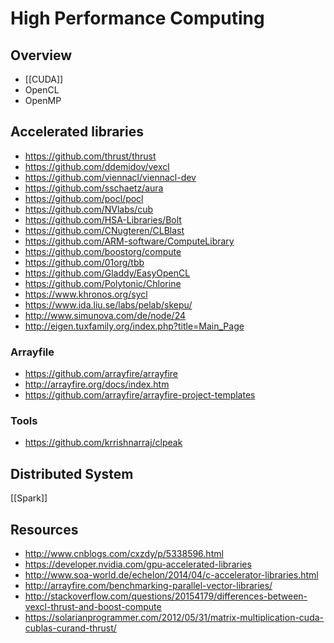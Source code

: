 # High Performance Computing


## Overview

- [[CUDA]]
- OpenCL
- OpenMP


## Accelerated libraries

- https://github.com/thrust/thrust
- https://github.com/ddemidov/vexcl
- https://github.com/viennacl/viennacl-dev
- https://github.com/sschaetz/aura
- https://github.com/pocl/pocl
- https://github.com/NVlabs/cub
- https://github.com/HSA-Libraries/Bolt
- https://github.com/CNugteren/CLBlast
- https://github.com/ARM-software/ComputeLibrary
- https://github.com/boostorg/compute
- https://github.com/01org/tbb
- https://github.com/Gladdy/EasyOpenCL
- https://github.com/Polytonic/Chlorine
- https://www.khronos.org/sycl
- https://www.ida.liu.se/labs/pelab/skepu/
- http://www.simunova.com/de/node/24
- http://eigen.tuxfamily.org/index.php?title=Main_Page

### Arrayfile

- https://github.com/arrayfire/arrayfire
- http://arrayfire.org/docs/index.htm
- https://github.com/arrayfire/arrayfire-project-templates

### Tools

- https://github.com/krrishnarraj/clpeak


## Distributed System

[[Spark]]


## Resources

- http://www.cnblogs.com/cxzdy/p/5338596.html
- https://developer.nvidia.com/gpu-accelerated-libraries
- http://www.soa-world.de/echelon/2014/04/c-accelerator-libraries.html
- http://arrayfire.com/benchmarking-parallel-vector-libraries/
- http://stackoverflow.com/questions/20154179/differences-between-vexcl-thrust-and-boost-compute
- https://solarianprogrammer.com/2012/05/31/matrix-multiplication-cuda-cublas-curand-thrust/
